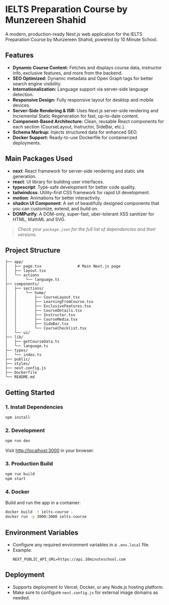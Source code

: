 # IELTS Preparation Course by Munzereen Shahid

A modern, production-ready Next.js web application for the IELTS Preparation Course by Munzereen Shahid, powered by 10 Minute School.

## Features

-   **Dynamic Course Content:** Fetches and displays course data, instructor info, exclusive features, and more from the backend.
-   **SEO Optimized:** Dynamic metadata and Open Graph tags for better search engine visibility.
-   **Internationalization:** Language support via server-side language detection.
-   **Responsive Design:** Fully responsive layout for desktop and mobile devices.
-   **Server-Side Rendering & ISR:** Uses Next.js server-side rendering and Incremental Static Regeneration for fast, up-to-date content.
-   **Component-Based Architecture:** Clean, reusable React components for each section (CourseLayout, Instructor, SideBar, etc.).
-   **Schema Markup:** Injects structured data for enhanced SEO.
-   **Docker Support:** Ready-to-use Dockerfile for containerized deployments.

## Main Packages Used

-   **next**: React framework for server-side rendering and static site generation.
-   **react**: UI library for building user interfaces.
-   **typescript**: Type-safe development for better code quality.
-   **tailwindcss**: Utility-first CSS framework for rapid UI development.
-   **motion**: Animations for better interactivity.
-   **shadcn UI Component**: A set of beautifully designed components that you can customize, extend, and build on.
-   **DOMPurify**: A DOM-only, super-fast, uber-tolerant XSS sanitizer for HTML, MathML and SVG.

> _Check your `package.json` for the full list of dependencies and their versions._

## Project Structure

```
├── app/
│   ├── page.tsx                # Main Next.js page
│   ├── layout.tsx  
│   └── actions
│        └── language.ts
├── components/
│   ├── sections/
│   │    └── home/
│   │        ├── CourseLayout.tsx
│   │        ├── LearningFromCourse.tsx
│   │        ├── ExclusiveFeatures.tsx
│   │        ├── CourseDetails.tsx
│   │        ├── Instructor.tsx
│   │        ├── CourseMedia.tsx
│   │        ├── SideBar.tsx
│   │        └── CourseChecklist.tsx
│   └── ui/
├── lib/
│   ├── getCourseData.ts
│   └── language.ts
├── types/
│   └── index.ts
├── public/
├── styles/
├── next.config.js
├── Dockerfile
└── README.md
```

## Getting Started

### 1. Install Dependencies

```sh
npm install
```

### 2. Development

```sh
npm run dev
```

Visit [http://localhost:3000](http://localhost:3000) in your browser.

### 3. Production Build

```sh
npm run build
npm start
```

### 4. Docker

Build and run the app in a container:

```sh
docker build -t ielts-course .
docker run -p 3000:3000 ielts-course
```

## Environment Variables

-   Configure any required environment variables in a `.env.local` file.
-   Example:
    ```
    NEXT_PUBLIC_API_URL=https://api.10minuteschool.com
    ```

## Deployment

-   Supports deployment to Vercel, Docker, or any Node.js hosting platform.
-   Make sure to configure `next.config.js` for external image domains as needed.
